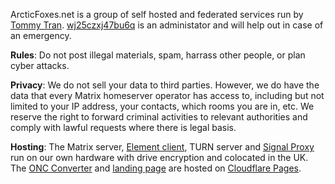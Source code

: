 ArcticFoxes.net is a group of self hosted and federated services run by [Tommy Tran](https://tommytran.io). [wj25czxj47bu6q](https://github.com/wj25czxj47bu6q) is an administator and will help out in case of an emergency.

**Rules**: Do not post illegal materials, spam, harrass other people, or plan cyber attacks.

**Privacy**: We do not sell your data to third parties. However, we do have the data that every Matrix homeserver operator has access to, including but not limited to your IP address, your contacts, which rooms you are in, etc. We reserve the right to forward criminal activities to relevant authorities and comply with lawful requests where there is legal basis.

**Hosting**: The Matrix server, [Element client](https://element.arcticfoxes.net), TURN server and [Signal Proxy](https://signal.tube/#virgo.arcticfoxes.net) run on our own hardware with drive encryption and colocated in the UK. The [ONC Converter](https://onc.arcticfoxes.net) and [landing page](https://arcticfoxes.net) are hosted on [Cloudflare Pages](https://pages.cloudflare.com/).
